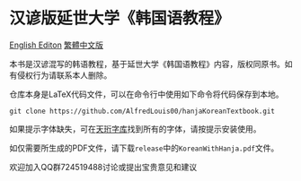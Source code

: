 # 汉谚版延世大学《韩国语教程》
[English Editon](README.md) [繁體中文版](README-TC.md)

本书是汉谚混写的韩语教程，基于延世大学《韩国语教程》内容，版权同原书。如有侵权行为请联系本人删除。

仓库本身是LaTeX代码文件，可以在命令行中使用如下命令将代码保存到本地。
```
git clone https://github.com/AlfredLouis00/hanjaKoreanTextbook.git
```
如果提示字体缺失，可在[天珩字库](http://cheonhyeong.com/Simplified/download.html)找到所有的字体，请按提示安装使用。

如仅需要所生成的PDF文件，请下载`release`中的`KoreanWithHanja.pdf`文件。

欢迎加入QQ群724519488讨论或提出宝贵意见和建议
